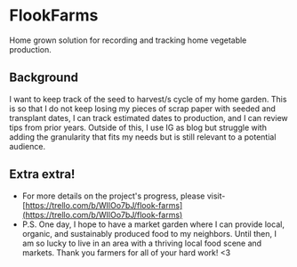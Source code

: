 # FlookFarms

Home grown solution for recording and tracking home vegetable production. 



## Background 
I want to keep track of the seed to harvest/s cycle of my home garden. This is so that I do not keep losing my pieces of scrap paper with seeded and transplant dates, I can track estimated dates to production, and I can review tips from prior years. Outside of this, I use IG as blog but struggle with adding the granularity that fits my needs but is still relevant to a potential audience. 



## Extra extra!
- For more details on the project's progress, please visit- [https://trello.com/b/WIlOo7bJ/flook-farms](https://trello.com/b/WIlOo7bJ/flook-farms)
- P.S. One day, I hope to have a market garden where I can provide local, organic, and sustainably produced food to my neighbors. Until then, I am so lucky to live in an area with a thriving local food scene and markets. Thank you farmers for all of your hard work! <3 


